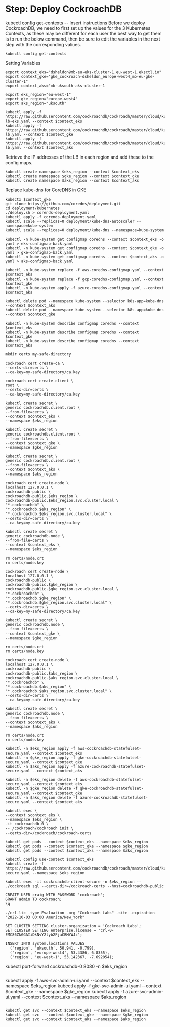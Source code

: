 # Step: Deploy CockroachDB

kubectl config get-contexts -- Insert instructions
Before we deploy CockroachDB, we need to first set up the values for the 3 Kubernetes Contexts, as these may be different for each user the best way to get them is to run the below command, then be sure to edit the variables in the next step with the corresponding valiues.

```
kubectl config get-contexts
```

Setting Variables 

```
export context_eks="dsheldon@mb-eu-eks-cluster-1.eu-west-1.eksctl.io"
export context_gke="gke_cockroach-dsheldon_europe-west4_mb-eu-gke-cluster-1"
export context_aks="mb-uksouth-aks-cluster-1

export eks_region="eu-west-1"
export gke_region="europe-west4"
export aks_region="uksouth"
```


```
kubectl apply -f https://raw.githubusercontent.com/cockroachdb/cockroach/master/cloud/kubernetes/multiregion/eks/dns-lb-eks.yaml --context $context_eks
kubectl apply -f https://raw.githubusercontent.com/cockroachdb/cockroach/master/cloud/kubernetes/multiregion/dns-lb.yaml --context $context_gke
kubectl apply -f https://raw.githubusercontent.com/cockroachdb/cockroach/master/cloud/kubernetes/multiregion/dns-lb.yaml --context $context_aks
```

Retrieve the IP addresses of the LB in each region and add these to the config maps.

```
kubectl create namespace $eks_region --context $context_eks
kubectl create namespace $gke_region --context $context_gke
kubectl create namespace $aks_region --context $context_aks
```

Replace kube-dns for CoreDNS in GKE

```
kubectx $context_gke
git clone https://github.com/coredns/deployment.git
cd deployment/kubernetes
./deploy.sh > corends-deployment.yaml
kubectl apply -f corends-deployment.yaml
kubectl scale --replicas=0 deployment/kube-dns-autoscaler --namespace=kube-system
kubectl scale --replicas=0 deployment/kube-dns --namespace=kube-system
```


```
kubectl -n kube-system get configmap coredns --context $context_eks -o yaml > eks-configmap-back.yaml
kubectl -n kube-system get configmap coredns --context $context_gke -o yaml > gke-configmap-back.yaml
kubectl -n kube-system get configmap coredns --context $context_aks -o yaml > aks-configmap-back.yaml
```

```
kubectl -n kube-system replace -f aws-coredns-configmap.yaml --context $context_eks
kubectl -n kube-system replace -f gcp-coredns-configmap.yaml --context $context_gke
kubectl -n kube-system apply -f azure-coredns-configmap.yaml --context $context_aks
```

```
kubectl delete pod --namespace kube-system --selector k8s-app=kube-dns --context $context_aks
kubectl delete pod --namespace kube-system --selector k8s-app=kube-dns --context $context_gke
```

```
kubectl -n kube-system describe configmap coredns --context $context_eks
kubectl -n kube-system describe configmap coredns --context $context_gke
kubectl -n kube-system describe configmap coredns --context $context_aks
```

```
mkdir certs my-safe-directory
```

```
cockroach cert create-ca \
--certs-dir=certs \
--ca-key=my-safe-directory/ca.key
```

```
cockroach cert create-client \
root \
--certs-dir=certs \
--ca-key=my-safe-directory/ca.key
```

```
kubectl create secret \
generic cockroachdb.client.root \
--from-file=certs \
--context $context_eks \
--namespace $eks_region
```

```
kubectl create secret \
generic cockroachdb.client.root \
--from-file=certs \
--context $context_gke \
--namespace $gke_region
```

```
kubectl create secret \
generic cockroachdb.client.root \
--from-file=certs \
--context $context_aks \
--namespace $aks_region
```

```
cockroach cert create-node \
localhost 127.0.0.1 \
cockroachdb-public \
cockroachdb-public.$eks_region \
cockroachdb-public.$eks_region.svc.cluster.local \
"*.cockroachdb" \
"*.cockroachdb.$eks_region" \
"*.cockroachdb.$eks_region.svc.cluster.local" \
--certs-dir=certs \
--ca-key=my-safe-directory/ca.key
```

```
kubectl create secret \
generic cockroachdb.node \
--from-file=certs \
--context $context_eks \
--namespace $eks_region
```

```
rm certs/node.crt
rm certs/node.key
```

```
cockroach cert create-node \
localhost 127.0.0.1 \
cockroachdb-public \
cockroachdb-public.$gke_region \
cockroachdb-public.$gke_region.svc.cluster.local \
"*.cockroachdb" \
"*.cockroachdb.$gke_region" \
"*.cockroachdb.$gke_region.svc.cluster.local" \
--certs-dir=certs \
--ca-key=my-safe-directory/ca.key
```

```
kubectl create secret \
generic cockroachdb.node \
--from-file=certs \
--context $context_gke \
--namespace $gke_region
```

```
rm certs/node.crt
rm certs/node.key
```

```
cockroach cert create-node \
localhost 127.0.0.1 \
cockroachdb-public \
cockroachdb-public.$aks_region \
cockroachdb-public.$aks_region.svc.cluster.local \
"*.cockroachdb" \
"*.cockroachdb.$aks_region" \
"*.cockroachdb.$aks_region.svc.cluster.local" \
--certs-dir=certs \
--ca-key=my-safe-directory/ca.key
```

```
kubectl create secret \
generic cockroachdb.node \
--from-file=certs \
--context $context_aks \
--namespace $aks_region
```

```
rm certs/node.crt
rm certs/node.key
```

```
kubectl -n $eks_region apply -f aws-cockroachdb-statefulset-secure.yaml --context $context_eks
kubectl -n $gke_region apply -f gke-cockroachdb-statefulset-secure.yaml --context $context_gke
kubectl -n $aks_region apply -f azure-cockroachdb-statefulset-secure.yaml --context $context_aks
```

```
kubectl -n $eks_region delete -f aws-cockroachdb-statefulset-secure.yaml --context $context_eks
kubectl -n $gke_region delete -f gke-cockroachdb-statefulset-secure.yaml --context $context_gke
kubectl -n $aks_region delete -f azure-cockroachdb-statefulset-secure.yaml --context $context_aks
```

```
kubectl exec \
--context $context_eks \
--namespace $eks_region \
-it cockroachdb-0 \
-- /cockroach/cockroach init \
--certs-dir=/cockroach/cockroach-certs
```

```
kubectl get pods --context $context_eks --namespace $eks_region
kubectl get pods --context $context_gke --namespace $gke_region
kubectl get pods --context $context_aks --namespace $aks_region
```

```
kubectl config use-context $context_eks
kubectl create -f https://raw.githubusercontent.com/cockroachdb/cockroach/master/cloud/kubernetes/multiregion/client-secure.yaml --namespace $eks_region
```

```
kubectl exec -it cockroachdb-client-secure -n $eks_region -- ./cockroach sql --certs-dir=/cockroach-certs --host=cockroachdb-public
```
```
CREATE USER craig WITH PASSWORD 'cockroach';
GRANT admin TO cockroach;
\q
```

```
./crl-lic -type Evaluation -org "Cockroach Labs" -site -expiration "2022-10-03 00:00 America/New_York"
```

```
SET CLUSTER SETTING cluster.organization = 'Cockroach Labs';
SET CLUSTER SETTING enterprise.license = 'crl-0-EMC86ZkGGAIiDkNvY2tyb2FjaCBMYWJz';
```

```
INSERT INTO system.locations VALUES
  ('region', 'uksouth', 50.941, -0.799),
  ('region', 'europe-west4', 53.4386, 6.8355),
  ('region', 'eu-west-1', 53.142367, -7.692054);

```
kubectl port-forward cockroachdb-0 8080 -n $eks_region
```

```
kubectl apply -f aws-svc-admin-ui.yaml --context $context_eks --namespace $eks_region
kubectl apply -f gke-svc-admin-ui.yaml --context $context_gke --namespace $gke_region
kubectl apply -f azure-svc-admin-ui.yaml --context $context_aks --namespace $aks_region
```

kubectl get svc --context $context_eks --namespace $eks_region
kubectl get svc  --context $context_gke --namespace $gke_region
kubectl get svc --context $context_aks --namespace $aks_region

